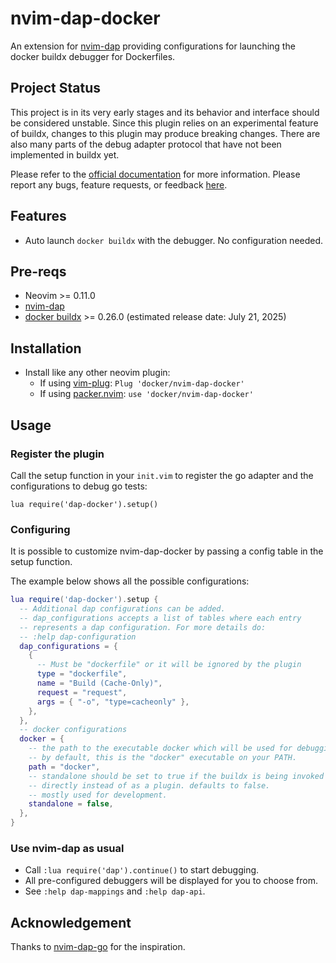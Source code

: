 # nvim-dap-docker

An extension for [nvim-dap][1] providing configurations for launching the docker buildx debugger for Dockerfiles.

## Project Status

This project is in its very early stages and its behavior and interface should be considered unstable.
Since this plugin relies on an experimental feature of buildx, changes to this plugin may produce breaking changes.
There are also many parts of the debug adapter protocol that have not been implemented in buildx yet.

Please refer to the [official documentation][2] for more information. Please report any bugs, feature requests, or feedback [here][3].

## Features

- Auto launch `docker buildx` with the debugger. No configuration needed.

## Pre-reqs

- Neovim >= 0.11.0
- [nvim-dap][1]
- [docker buildx][4] >= 0.26.0 (estimated release date: July 21, 2025)

## Installation

- Install like any other neovim plugin:
  - If using [vim-plug][5]: `Plug 'docker/nvim-dap-docker'`
  - If using [packer.nvim][6]: `use 'docker/nvim-dap-docker'`

## Usage

### Register the plugin

Call the setup function in your `init.vim` to register the go adapter and the configurations to debug go tests:

```vimL
lua require('dap-docker').setup()
```

### Configuring

It is possible to customize nvim-dap-docker by passing a config table in the setup function.

The example below shows all the possible configurations:

```lua
lua require('dap-docker').setup {
  -- Additional dap configurations can be added.
  -- dap_configurations accepts a list of tables where each entry
  -- represents a dap configuration. For more details do:
  -- :help dap-configuration
  dap_configurations = {
    {
      -- Must be "dockerfile" or it will be ignored by the plugin
      type = "dockerfile",
      name = "Build (Cache-Only)",
      request = "request",
      args = { "-o", "type=cacheonly" },
    },
  },
  -- docker configurations
  docker = {
    -- the path to the executable docker which will be used for debugging.
    -- by default, this is the "docker" executable on your PATH.
    path = "docker",
    -- standalone should be set to true if the buildx is being invoked
    -- directly instead of as a plugin. defaults to false.
    -- mostly used for development.
    standalone = false,
  },
}
```

### Use nvim-dap as usual

- Call `:lua require('dap').continue()` to start debugging.
- All pre-configured debuggers will be displayed for you to choose from.
- See `:help dap-mappings` and `:help dap-api`.

## Acknowledgement

Thanks to [nvim-dap-go][7] for the inspiration.

[1]: https://github.com/mfussenegger/nvim-dap
[2]: https://github.com/docker/buildx/blob/master/docs/dap.md
[3]: https://github.com/docker/buildx/issues/new/choose
[4]: https://github.com/docker/buildx
[5]: https://github.com/junegunn/vim-plug
[6]: https://github.com/wbthomason/packer.nvim
[7]: https://github.com/leoluz/nvim-dap-go
